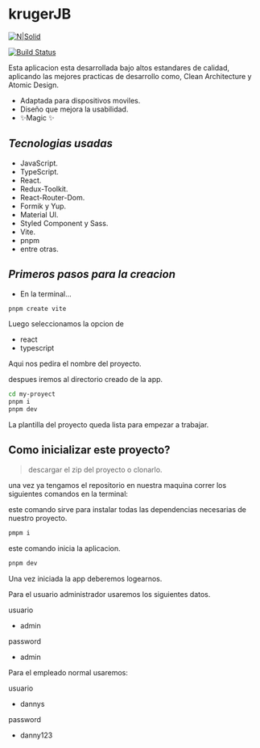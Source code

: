 # krugerJB

[![N|Solid](https://cldup.com/dTxpPi9lDf.thumb.png)](https://nodesource.com/products/nsolid)

[![Build Status](https://travis-ci.org/joemccann/dillinger.svg?branch=master)](https://travis-ci.org/joemccann/dillinger)

Esta aplicacion esta desarrollada bajo altos estandares de calidad,
aplicando las mejores practicas de desarrollo como, 
Clean Architecture y Atomic Design.

- Adaptada para dispositivos moviles.
- Diseño que mejora la usabilidad.
- ✨Magic ✨


## _Tecnologias usadas_

- JavaScript.
- TypeScript.
- React.
- Redux-Toolkit.
- React-Router-Dom.
- Formik y Yup.
- Material UI.
- Styled Component y Sass.
- Vite. 
- pnpm
- entre otras.

## _Primeros pasos para la creacion_

- En la terminal...

```sh
pnpm create vite
```

Luego seleccionamos la opcion de 

- react
- typescript

Aqui nos pedira el nombre del proyecto.

despues iremos al directorio creado de la app.


```sh
cd my-proyect
pnpm i
pnpm dev
```

La plantilla del proyecto queda lista para empezar a trabajar.

## Como inicializar este proyecto?

> descargar el zip del proyecto o clonarlo.

una vez ya tengamos el repositorio en nuestra maquina correr los siguientes comandos en la terminal:


 este comando sirve para instalar todas las dependencias necesarias de nuestro proyecto.


```sh
pmpm i 
```


este comando inicia la aplicacion.


```sh
pnpm dev
``` 

Una vez iniciada la app deberemos logearnos.

Para el usuario administrador usaremos los siguientes datos.

usuario
- admin

password
- admin

Para el empleado normal usaremos:

usuario
- dannys

password
- danny123












